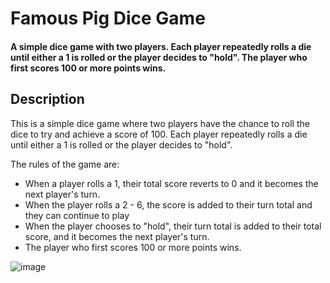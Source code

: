 # Famous Pig Dice Game
#### A simple dice game with two players. Each player repeatedly rolls a die until either a 1 is rolled or the player decides to "hold". The player who first scores 100 or more points wins.



## Description
This is a simple dice game where two players have the chance to roll the dice to try and achieve a score of 100. Each player repeatedly rolls a die until either a 1 is rolled or the player decides to "hold".

The rules of the game are:
* When a player rolls a 1, their  total score reverts to 0 and it becomes the next player's turn.
* When the player rolls a 2 - 6, the score is added to their turn total and they can continue to play
* When the player chooses to "hold", their turn total is added to their total score, and it becomes the next player's turn.
* The player who first scores 100 or more points wins.

![image](https://user-images.githubusercontent.com/87069685/167340188-a2795506-8d04-4e27-ba8f-d1d4e436f3bc.png)
